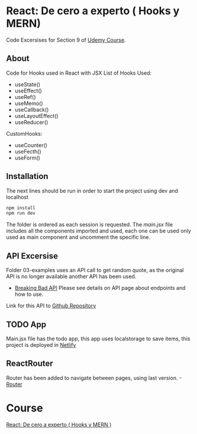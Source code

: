 # React: De cero a experto ( Hooks y MERN)

Code Excersises for Section 9 of [Udemy Course](https://www.udemy.com/course/react-cero-experto/).

## About
Code for Hooks used in React with JSX
List of Hooks Used:
- useState()
- useEffect()
- useRef()
- useMemo()
- useCallback()
- useLayoutEffect()
- useReducer()

CustomHooks:
- useCounter()
- useFecth()
- useForm()

## Installation
The next lines should be run in order to start the project using dev and localhost

```bash
npm install 
npm run dev
```

The folder is ordered as each session is requested. The *main.jsx* file includes all the components imported and used, each one can be used only used as main component and uncomment the specific line.

## API Excersise
Folder 03-examples uses an API call to get random quote, as the original API is no longer available another API has been used.
- [Breaking Bad API](https://breakingbadquotes.xyz/)
Please see details on API page about endpoints and how to use.

Link for this API to [Github Repository](https://github.com/shevabam/breaking-bad-quotes)

## TODO App
Main.jsx file has the todo app, this app uses localstorage to save items, this project is deployed in [Netlify](https://todo-app-jantoniomora.netlify.app/)

## ReactRouter
Router has been added to navigate between pages, using last version.
-[Router](https://reactrouter.com/)

# Course
[React: De cero a experto ( Hooks y MERN )](https://www.udemy.com/course/react-cero-experto/)
